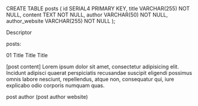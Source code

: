 CREATE TABLE posts
(
  id SERIAL4 PRIMARY KEY,
  title VARCHAR(255) NOT NULL,
  content TEXT NOT NULL,
  author VARCHAR(50) NOT NULL,
  author_website VARCHAR(255) NOT NULL
);

Descriptor

posts:

01 Title Title Title

[post content] Lorem ipsum dolor sit amet, consectetur adipisicing elit. Incidunt adipisci quaerat perspiciatis recusandae suscipit eligendi possimus omnis labore nesciunt, repellendus, atque non, consequatur qui, iure explicabo odio corporis numquam quas.

post author (post author website)